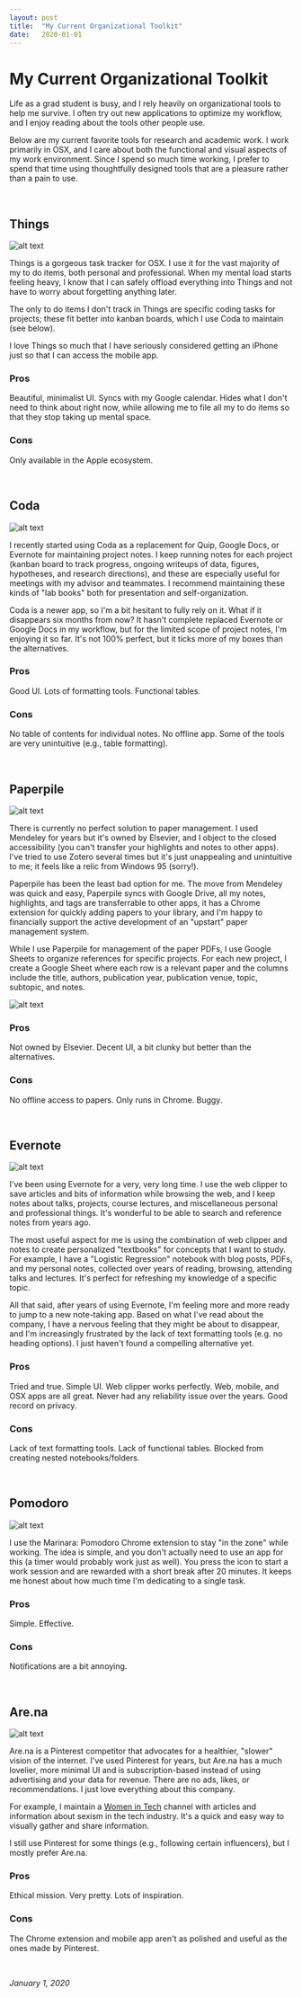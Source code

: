 ```yaml
---
layout: post
title:  "My Current Organizational Toolkit"
date:   2020-01-01
---
```


# My Current Organizational Toolkit

Life as a grad student is busy, and I rely heavily on organizational tools to help me survive. I often try out new applications to optimize my workflow, and I enjoy reading about the tools other people use. 

Below are my current favorite tools for research and academic work. I work primarily in OSX, and I care about both the functional and visual aspects of my work environment. Since I spend so much time working, I prefer to spend that time using thoughtfully designed tools that are a pleasure rather than a pain to use.

<br>

## Things

![alt text](https://maria-antoniak.github.io/resources/images/things.png "Things screenshot")

Things is a gorgeous task tracker for OSX. I use it for the vast majority of my to do items, both personal and professional. When my mental load starts feeling heavy, I know that I can safely offload everything into Things and not have to worry about forgetting anything later. 

The only to do items I don't track in Things are specific coding tasks for projects; these fit better into kanban boards, which I use Coda to maintain (see below).

I love Things so much that I have seriously considered getting an iPhone just so that I can access the mobile app.

### Pros 
Beautiful, minimalist UI. Syncs with my Google calendar. Hides what I don't need to think about right now, while allowing me to file all my to do items so that they stop taking up mental space.

### Cons 
Only available in the Apple ecosystem.

<br>

## Coda

![alt text](https://maria-antoniak.github.io/resources/images/coda.png "Coda screenshot")

I recently started using Coda as a replacement for Quip, Google Docs, or Evernote for maintaining project notes.  I keep running notes for each project (kanban board to track progress, ongoing writeups of data, figures, hypotheses, and research directions), and these are especially useful for meetings with my advisor and teammates. I recommend maintaining these kinds of "lab books" both for presentation and self-organization. 

Coda is a newer app, so I'm a bit hesitant to fully rely on it. What if it disappears six months from now? It hasn't complete replaced Evernote or Google Docs in my workflow, but for the limited scope of project notes, I'm enjoying it so far. It's not 100% perfect, but it ticks more of my boxes than the alternatives.

### Pros
Good UI. Lots of formatting tools. Functional tables. 

### Cons
No table of contents for individual notes. No offline app. Some of the tools are very unintuitive (e.g., table formatting). 

<br>

## Paperpile

![alt text](https://maria-antoniak.github.io/resources/images/paperpile.png "Paperpile screenshot")

There is currently no perfect solution to paper management. I used Mendeley for years but it's owned by Elsevier, and I object to the closed accessibility (you can't transfer your highlights and notes to other apps). I've tried to use Zotero several times but it's just unappealing and unintuitive to me; it feels like a relic from Windows 95 (sorry!).

Paperpile has been the least bad option for me. The move from Mendeley was quick and easy, Paperpile syncs with Google Drive, all my notes, highlights, and tags are transferrable to other apps, it has a Chrome extension for quickly adding papers to your library, and I'm happy to financially support the active development of an "upstart" paper management system. 

While I use Paperpile for management of the paper PDFs, I use Google Sheets to organize references for specific projects. For each new project, I create a Google Sheet where each row is a relevant paper and the columns include the title, authors, publication year, publication venue, topic, subtopic, and notes. 

![alt text](https://maria-antoniak.github.io/resources/images/references.png "References screenshot")

### Pros
Not owned by Elsevier. Decent UI, a bit clunky but better than the alternatives. 

### Cons
No offline access to papers. Only runs in Chrome. Buggy.

<br>

## Evernote

![alt text](https://maria-antoniak.github.io/resources/images/evernote.png "Evernote screenshot")

I've been using Evernote for a very, very long time. I use the web clipper to save articles and bits of information while browsing the web, and I keep notes about talks, projects, course lectures, and miscellaneous personal and professional things. It's wonderful to be able to search and reference notes from years ago.

The most useful aspect for me is using the combination of web clipper and notes to create personalized "textbooks" for concepts that I want to study. For example, I have a "Logistic Regression" notebook with blog posts, PDFs, and my personal notes, collected over years of reading, browsing, attending talks and lectures. It's perfect for refreshing my knowledge of a specific topic.

All that said, after years of using Evernote, I'm feeling more and more ready to jump to a new note-taking app. Based on what I've read about the company, I have a nervous feeling that they might be about to disappear, and I'm increasingly frustrated by the lack of text formatting tools (e.g. no heading options). I just haven't found a compelling alternative yet.

### Pros
Tried and true. Simple UI. Web clipper works perfectly. Web, mobile, and OSX apps are all great. Never had any reliability issue over the years. Good record on privacy.

### Cons
Lack of text formatting tools. Lack of functional tables. Blocked from creating nested notebooks/folders. 

<br>

## Pomodoro 

![alt text](https://maria-antoniak.github.io/resources/images/pomodoro.png "Pomodoro screenshot")

I use the Marinara: Pomodoro Chrome extension to stay "in the zone" while working. The idea is simple, and you don't actually need to use an app for this (a timer would probably work just as well). You press the icon to start a work session and are rewarded with a short break after 20 minutes. It keeps me honest about how much time I'm dedicating to a single task. 

### Pros
Simple. Effective.

### Cons
Notifications are a bit annoying.

<br>

## Are.na

![alt text](https://maria-antoniak.github.io/resources/images/arena.png "Are.na screenshot")

Are.na is a Pinterest competitor that advocates for a healthier, "slower" vision of the internet. I've used Pinterest for years, but Are.na has a much lovelier, more minimal UI and is subscription-based instead of using advertising and your data for revenue. There are no ads, likes, or recommendations. I just love everything about this company.

For example, I maintain a [Women in Tech](https://www.are.na/maria-antoniak/women-in-tech-7xspfg15cag) channel with articles and information about sexism in the tech industry. It's a quick and easy way to visually gather and share information.

I still use Pinterest for some things (e.g., following certain influencers), but I mostly prefer Are.na.

### Pros
Ethical mission. Very pretty. Lots of inspiration.

### Cons
The Chrome extension and mobile app aren't as polished and useful as the ones made by Pinterest.

<!-- <br>

## Google Calendar

This one is obvious (no need to list pros and cons) but I wanted to share a small trick. Instead of color coding all the events in my calendar by type (e.g., teaching, meetings, seminars, appointments), I started color coding by urgency (e.g., required, optional, personal). This way, I can see at a glance which events I can skip and how much time I actually have to work on my own tasks. This helps me prioritize when I'm feeling overwhelmed with meetings, talks, and other events that are taking time away from extended solo work sessions. -->

<br>

_January 1, 2020_

<br><br><br>